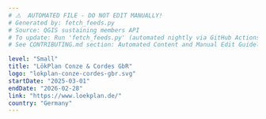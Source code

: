 ```yaml
---
# ⚠️  AUTOMATED FILE - DO NOT EDIT MANUALLY!
# Generated by: fetch_feeds.py
# Source: QGIS sustaining members API
# To update: Run 'fetch_feeds.py' (automated nightly via GitHub Actions)
# See CONTRIBUTING.md section: Automated Content and Manual Edit Guidelines

level: "Small"
title: "LökPlan Conze & Cordes GbR"
logo: "lokplan-conze-cordes-gbr.svg"
startDate: "2025-03-01"
endDate: "2026-02-28"
link: "https://www.loekplan.de/"
country: "Germany"
---
```


